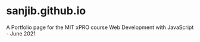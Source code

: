 # sanjib.github.io

A Portfolio page for the MIT xPRO course Web Development with JavaScript - June 2021
